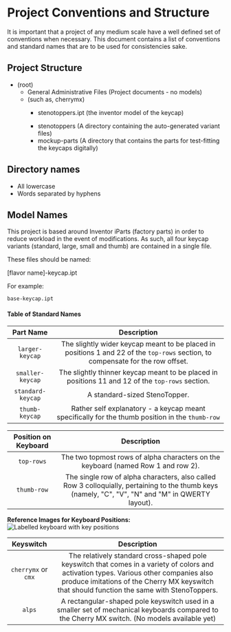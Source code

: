 # Project Conventions and Structure

It is important that a project of any medium scale have a well defined set of
conventions when necessary. This document contains a list of conventions and 
standard names that are to be used for consistencies sake.



## Project Structure

+ (root)
    - General Administrative Files (Project documents - no models)
    + <keyswitch type> (such as, cherrymx)
        - stenotoppers.ipt (the inventor model of the keycap)
        + stenotoppers (A directory containing the auto-generated variant files)
        + mockup-parts (A directory that contains the parts for test-fitting the keycaps digitally)



## Directory names

* All lowercase 
* Words separated by hyphens



## Model Names

This project is based around Inventor iParts (factory parts) in order to reduce
workload in the event of modifications. As such, all four keycap variants
(standard, large, small and thumb) are contained in a single file.

These files should be named:

[flavor name]-keycap.ipt

For example:

`base-keycap.ipt`


#### Table of Standard Names

| **Part Name**     | **Description** |
| :-----------:     | :-------------: |
| `larger-keycap`   | The slightly wider keycap meant to be placed in positions 1 and 22 of the `top-rows` section, to compensate for the row offset. |
| `smaller-keycap`  | The slightly thinner keycap meant to be placed in positions 11 and 12 of the `top-rows` section. |
| `standard-keycap` | A standard-sized StenoTopper. |
| `thumb-keycap`    | Rather self explanatory - a keycap meant specifically for the thumb position in the `thumb-row` |



| **Position on Keyboard** | **Description** |
| :----------------------: | :-------------: |
| `top-rows`               | The two topmost rows of alpha characters on the keyboard (named Row 1 and row 2). |
| `thumb-row`              | The single row of alpha characters, also called Row 3 colloquially, pertaining to the thumb keys (namely, "C", "V", "N" and "M" in QWERTY layout).  |

**Reference Images for Keyboard Positions:**
![Labelled keyboard with key positions](link)



| **Keyswitch** | **Description** |
| :-----------: | :-------------: |
| `cherrymx`  or `cmx`  | The relatively standard cross-shaped pole keyswitch that comes in a variety of colors and activation types. Various other companies also produce imitations of the Cherry MX keyswitch that should function the same with StenoToppers. |
| `alps`        | A rectangular-shaped pole keyswitch used in a smaller set of mechanical keyboards compared to the Cherry MX switch. (No models available yet) |
